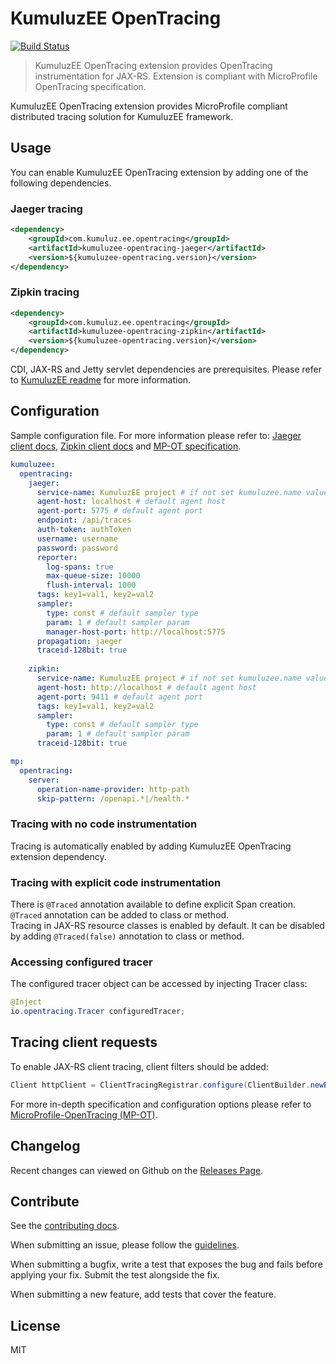 # KumuluzEE OpenTracing

[![Build Status](https://img.shields.io/travis/kumuluz/kumuluzee-opentracing/master.svg?style=flat)](https://travis-ci.org/kumuluz/kumuluzee-opentracing)

> KumuluzEE OpenTracing extension provides OpenTracing instrumentation for JAX-RS. 
Extension is compliant with MicroProfile OpenTracing specification.

KumuluzEE OpenTracing extension provides MicroProfile compliant distributed tracing solution for KumuluzEE framework. 



## Usage 
You can enable KumuluzEE OpenTracing extension by adding one of the following dependencies.

### Jaeger tracing
```xml
<dependency>
    <groupId>com.kumuluz.ee.opentracing</groupId>
    <artifactId>kumuluzee-opentracing-jaeger</artifactId>
    <version>${kumuluzee-opentracing.version}</version>
</dependency>
```

### Zipkin tracing
```xml
<dependency>
    <groupId>com.kumuluz.ee.opentracing</groupId>
    <artifactId>kumuluzee-opentracing-zipkin</artifactId>
    <version>${kumuluzee-opentracing.version}</version>
</dependency>
```

CDI, JAX-RS and Jetty servlet dependencies are prerequisites. 
Please refer to [KumuluzEE readme]( https://github.com/kumuluz/kumuluzee/) for more information.

## Configuration
Sample configuration file. For more information please refer to:
 [Jaeger client docs]( https://github.com/jaegertracing/jaeger-client-java/blob/master/jaeger-core/README.md ), 
 [Zipkin client docs](https://github.com/jaegertracing/jaeger-client-java/blob/master/jaeger-zipkin/README.md) and
 [MP-OT specification](https://github.com/eclipse/microprofile-opentracing/blob/master/spec/src/main/asciidoc/microprofile-opentracing.asciidoc).
```yaml
kumuluzee:
  opentracing:
    jaeger:
      service-name: KumuluzEE project # if not set kumuluzee.name value is used
      agent-host: localhost # default agent host
      agent-port: 5775 # default agent port
      endpoint: /api/traces
      auth-token: authToken
      username: username
      password: password
      reporter:
        log-spans: true
        max-queue-size: 10000
        flush-interval: 1000
      tags: key1=val1, key2=val2
      sampler: 
        type: const # default sampler type
        param: 1 # default sampler param
        manager-host-port: http://localhost:5775
      propagation: jaeger
      traceid-128bit: true
      
    zipkin:
      service-name: KumuluzEE project # if not set kumuluzee.name value is used
      agent-host: http://localhost # default agent host
      agent-port: 9411 # default agent port
      tags: key1=val1, key2=val2
      sampler:
        type: const # default sampler type
        param: 1 # default sampler param
      traceid-128bit: true

mp:
  opentracing:
    server:
      operation-name-provider: http-path
      skip-pattern: /openapi.*|/health.*
```

### Tracing with no code instrumentation
Tracing is automatically enabled by adding KumuluzEE OpenTracing extension dependency.

### Tracing with explicit code instrumentation
There is `@Traced` annotation available to define explicit Span creation. 
`@Traced` annotation can be added to class or method.\
Tracing in JAX-RS resource classes is enabled by default. 
It can be disabled by adding `@Traced(false)` annotation 
to class or method.

### Accessing configured tracer
The configured tracer object can be accessed by injecting Tracer class:
```java
@Inject
io.opentracing.Tracer configuredTracer;
```


## Tracing client requests
To enable JAX-RS client tracing, client filters should be 
added:
```java
Client httpClient = ClientTracingRegistrar.configure(ClientBuilder.newBuilder()).build();
```

For more in-depth specification and configuration options
please refer to [MicroProfile-OpenTracing (MP-OT)](https://github.com/eclipse/microprofile-opentracing).


## Changelog

Recent changes can viewed on Github on the [Releases Page](https://github.com/kumuluz/kumuluzee-opentracing/releases).


## Contribute

See the [contributing docs](https://github.com/kumuluz/kumuluzee-opentracing/blob/master/CONTRIBUTING.md).

When submitting an issue, please follow the 
[guidelines](https://github.com/kumuluz/kumuluzee-opentracing/blob/master/CONTRIBUTING.md#bugs).

When submitting a bugfix, write a test that exposes the bug and fails before applying your fix. Submit the test 
alongside the fix.

When submitting a new feature, add tests that cover the feature.

## License

MIT
